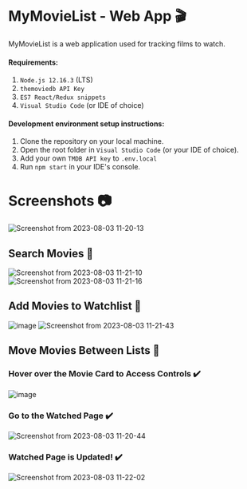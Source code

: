 # MyMovieList - Web App 🎬
MyMovieList is a web application used for tracking films to watch.
#### Requirements:
1. `Node.js 12.16.3` (LTS)
2. `themoviedb API Key`
3. `ES7 React/Redux snippets`
4. `Visual Studio Code` (or IDE of choice)

#### Development environment setup instructions:
1. Clone the repository on your local machine.
2. Open the root folder in `Visual Studio Code` (or your IDE of choice).
3. Add your own `TMDB API key` to `.env.local`
4. Run `npm start` in your IDE's console.
# Screenshots 📷
![Screenshot from 2023-08-03 11-20-13](https://github.com/jordonkane/my-movie-list/assets/55868384/48402808-63b6-42e2-9eb7-c10caef38adb)
## Search Movies 🎥
![Screenshot from 2023-08-03 11-21-10](https://github.com/jordonkane/my-movie-list/assets/55868384/7102d89e-0fb2-40d6-b36f-267d3c606f62)
![Screenshot from 2023-08-03 11-21-16](https://github.com/jordonkane/my-movie-list/assets/55868384/99254dc7-df71-4489-8afc-8cfc9a892b03)
## Add Movies to Watchlist 🎥
![image](https://github.com/jordonkane/my-movie-list/assets/55868384/4efd2031-02a4-4340-8e69-fe793420e691)
![Screenshot from 2023-08-03 11-21-43](https://github.com/jordonkane/my-movie-list/assets/55868384/4ee85621-1929-4fab-b6e8-7bc526ec9741)
## Move Movies Between Lists 🎥
### Hover over the Movie Card to Access Controls :heavy_check_mark:
![image](https://github.com/jordonkane/my-movie-list/assets/55868384/729aea8b-ef51-4fb8-9ba4-7d99d840b4ec)
### Go to the Watched Page :heavy_check_mark:
![Screenshot from 2023-08-03 11-20-44](https://github.com/jordonkane/my-movie-list/assets/55868384/e5014966-a31d-4209-ad0e-b1d8d9d8cdaa)
### Watched Page is Updated! :heavy_check_mark:
![Screenshot from 2023-08-03 11-22-02](https://github.com/jordonkane/my-movie-list/assets/55868384/e4b68fdb-655a-421e-9dc4-362a170a19c8)

